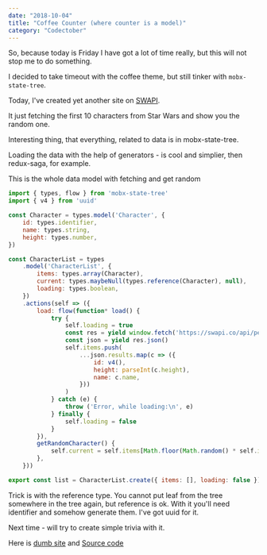 ```yaml
---
date: "2018-10-04"
title: "Coffee Counter (where counter is a model)"
category: "Codectober"
---
```


So, because today is Friday I have got a lot of time really, but this will not stop me to do something.

I decided to take timeout with the coffee theme, but still tinker with `mobx-state-tree`.

Today, I've created yet another site on [SWAPI](https://swapi.co).

It just fetching the first 10 characters from Star Wars and show you the random one.

Interesting thing, that everything, related to data is in mobx-state-tree.

Loading the data with the help of generators - is cool and simplier, then redux-saga, for example.

This is the whole data model with fetching and get random

```javascript
import { types, flow } from 'mobx-state-tree'
import { v4 } from 'uuid'

const Character = types.model('Character', {
	id: types.identifier,
	name: types.string,
	height: types.number,
})

const CharacterList = types
	.model('CharacterList', {
		items: types.array(Character),
		current: types.maybeNull(types.reference(Character), null),
		loading: types.boolean,
	})
	.actions(self => ({
		load: flow(function* load() {
			try {
				self.loading = true
				const res = yield window.fetch('https://swapi.co/api/people/')
				const json = yield res.json()
				self.items.push(
					...json.results.map(c => ({
						id: v4(),
						height: parseInt(c.height),
						name: c.name,
					}))
				)
			} catch (e) {
				throw ('Error, while loading:\n', e)
			} finally {
				self.loading = false
			}
		}),
		getRandomCharacter() {
			self.current = self.items[Math.floor(Math.random() * self.items.length)]
		},
	}))

export const list = CharacterList.create({ items: [], loading: false })

```

Trick is with the reference type. You cannot put leaf from the tree somewhere in the tree again, but reference is ok. With it you'll need identifier and somehow generate them. I've got uuid for it.


Next time - will try to create simple trivia with it.

Here is [dumb site](https://unruffled-nobel-eebf7f.netlify.com/) and [Source code](https://github.com/dmitrybirin/swapiti)